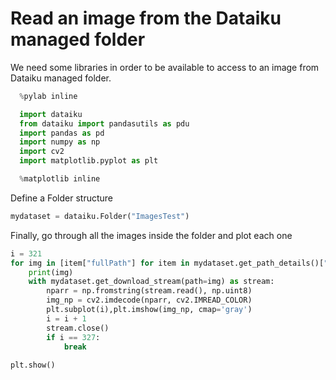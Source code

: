 # Read an image from the Dataiku managed folder

We need some libraries in order to be available to access to an image from Dataiku managed folder.

```python
  %pylab inline

  import dataiku
  from dataiku import pandasutils as pdu
  import pandas as pd
  import numpy as np
  import cv2
  import matplotlib.pyplot as plt

  %matplotlib inline
```

Define a Folder structure 

```python
mydataset = dataiku.Folder("ImagesTest")
```

Finally, go through all the images inside the folder and plot each one

```python
i = 321
for img in [item["fullPath"] for item in mydataset.get_path_details()["children"]]:
    print(img)
    with mydataset.get_download_stream(path=img) as stream:
        nparr = np.fromstring(stream.read(), np.uint8)
        img_np = cv2.imdecode(nparr, cv2.IMREAD_COLOR)
        plt.subplot(i),plt.imshow(img_np, cmap='gray')
        i = i + 1
        stream.close()
        if i == 327:
            break
 
plt.show()
```

